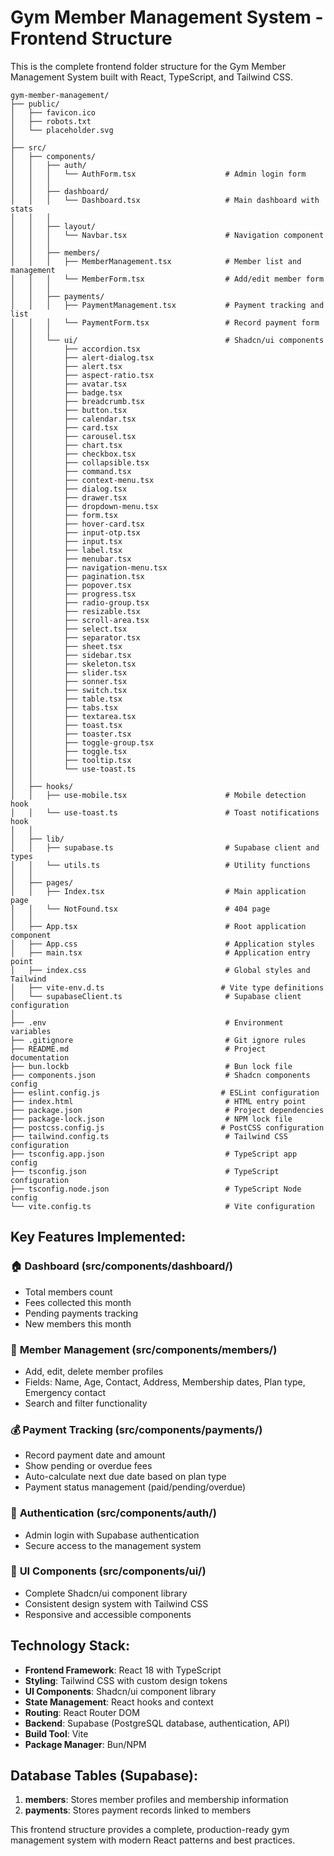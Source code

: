 # Gym Member Management System - Frontend Structure

This is the complete frontend folder structure for the Gym Member Management System built with React, TypeScript, and Tailwind CSS.

```
gym-member-management/
├── public/
│   ├── favicon.ico
│   ├── robots.txt
│   └── placeholder.svg
│
├── src/
│   ├── components/
│   │   ├── auth/
│   │   │   └── AuthForm.tsx                    # Admin login form
│   │   │
│   │   ├── dashboard/
│   │   │   └── Dashboard.tsx                   # Main dashboard with stats
│   │   │
│   │   ├── layout/
│   │   │   └── Navbar.tsx                      # Navigation component
│   │   │
│   │   ├── members/
│   │   │   ├── MemberManagement.tsx            # Member list and management
│   │   │   └── MemberForm.tsx                  # Add/edit member form
│   │   │
│   │   ├── payments/
│   │   │   ├── PaymentManagement.tsx           # Payment tracking and list
│   │   │   └── PaymentForm.tsx                 # Record payment form
│   │   │
│   │   └── ui/                                 # Shadcn/ui components
│   │       ├── accordion.tsx
│   │       ├── alert-dialog.tsx
│   │       ├── alert.tsx
│   │       ├── aspect-ratio.tsx
│   │       ├── avatar.tsx
│   │       ├── badge.tsx
│   │       ├── breadcrumb.tsx
│   │       ├── button.tsx
│   │       ├── calendar.tsx
│   │       ├── card.tsx
│   │       ├── carousel.tsx
│   │       ├── chart.tsx
│   │       ├── checkbox.tsx
│   │       ├── collapsible.tsx
│   │       ├── command.tsx
│   │       ├── context-menu.tsx
│   │       ├── dialog.tsx
│   │       ├── drawer.tsx
│   │       ├── dropdown-menu.tsx
│   │       ├── form.tsx
│   │       ├── hover-card.tsx
│   │       ├── input-otp.tsx
│   │       ├── input.tsx
│   │       ├── label.tsx
│   │       ├── menubar.tsx
│   │       ├── navigation-menu.tsx
│   │       ├── pagination.tsx
│   │       ├── popover.tsx
│   │       ├── progress.tsx
│   │       ├── radio-group.tsx
│   │       ├── resizable.tsx
│   │       ├── scroll-area.tsx
│   │       ├── select.tsx
│   │       ├── separator.tsx
│   │       ├── sheet.tsx
│   │       ├── sidebar.tsx
│   │       ├── skeleton.tsx
│   │       ├── slider.tsx
│   │       ├── sonner.tsx
│   │       ├── switch.tsx
│   │       ├── table.tsx
│   │       ├── tabs.tsx
│   │       ├── textarea.tsx
│   │       ├── toast.tsx
│   │       ├── toaster.tsx
│   │       ├── toggle-group.tsx
│   │       ├── toggle.tsx
│   │       ├── tooltip.tsx
│   │       └── use-toast.ts
│   │
│   ├── hooks/
│   │   ├── use-mobile.tsx                      # Mobile detection hook
│   │   └── use-toast.ts                        # Toast notifications hook
│   │
│   ├── lib/
│   │   ├── supabase.ts                         # Supabase client and types
│   │   └── utils.ts                            # Utility functions
│   │
│   ├── pages/
│   │   ├── Index.tsx                           # Main application page
│   │   └── NotFound.tsx                        # 404 page
│   │
│   ├── App.tsx                                 # Root application component
│   ├── App.css                                 # Application styles
│   ├── main.tsx                                # Application entry point
│   ├── index.css                               # Global styles and Tailwind
│   ├── vite-env.d.ts                          # Vite type definitions
│   └── supabaseClient.ts                       # Supabase client configuration
│
├── .env                                        # Environment variables
├── .gitignore                                  # Git ignore rules
├── README.md                                   # Project documentation
├── bun.lockb                                   # Bun lock file
├── components.json                             # Shadcn components config
├── eslint.config.js                           # ESLint configuration
├── index.html                                  # HTML entry point
├── package.json                                # Project dependencies
├── package-lock.json                           # NPM lock file
├── postcss.config.js                          # PostCSS configuration
├── tailwind.config.ts                          # Tailwind CSS configuration
├── tsconfig.app.json                           # TypeScript app config
├── tsconfig.json                               # TypeScript configuration
├── tsconfig.node.json                          # TypeScript Node config
└── vite.config.ts                              # Vite configuration

```

## Key Features Implemented:

### 🏠 **Dashboard (src/components/dashboard/)**
- Total members count
- Fees collected this month
- Pending payments tracking
- New members this month

### 👥 **Member Management (src/components/members/)**
- Add, edit, delete member profiles
- Fields: Name, Age, Contact, Address, Membership dates, Plan type, Emergency contact
- Search and filter functionality

### 💰 **Payment Tracking (src/components/payments/)**
- Record payment date and amount
- Show pending or overdue fees
- Auto-calculate next due date based on plan type
- Payment status management (paid/pending/overdue)

### 🔐 **Authentication (src/components/auth/)**
- Admin login with Supabase authentication
- Secure access to the management system

### 🎨 **UI Components (src/components/ui/)**
- Complete Shadcn/ui component library
- Consistent design system with Tailwind CSS
- Responsive and accessible components

## Technology Stack:
- **Frontend Framework**: React 18 with TypeScript
- **Styling**: Tailwind CSS with custom design tokens
- **UI Components**: Shadcn/ui component library
- **State Management**: React hooks and context
- **Routing**: React Router DOM
- **Backend**: Supabase (PostgreSQL database, authentication, API)
- **Build Tool**: Vite
- **Package Manager**: Bun/NPM

## Database Tables (Supabase):
1. **members**: Stores member profiles and membership information
2. **payments**: Stores payment records linked to members

This frontend structure provides a complete, production-ready gym management system with modern React patterns and best practices.